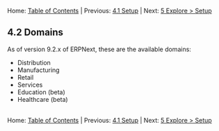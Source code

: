 Home: [Table of Contents](../ "Table of Contents") | Previous: [4.1 Setup](setup "Setup Wizard") | Next: [5 Explore > Setup](../explore-setup/setup "Explore > Setup") 

## 4.2 Domains


As of version 9.2.x of ERPNext, these are the available domains:
* Distribution
* Manufacturing
* Retail
* Services
* Education (beta)
* Healthcare (beta)
<br /><br />

Home: [Table of Contents](../ "Table of Contents") | Previous: [4.1 Setup](setup "Setup Wizard") | Next: [5 Explore > Setup](../explore-setup/setup "Explore > Setup")
